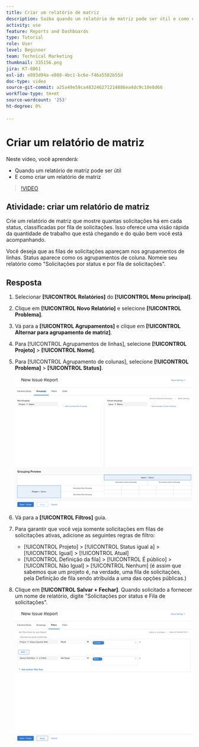```yaml
---
title: Criar um relatório de matriz
description: Saiba quando um relatório de matriz pode ser útil e como criar um relatório de matriz no Workfront.
activity: use
feature: Reports and Dashboards
type: Tutorial
role: User
level: Beginner
team: Technical Marketing
thumbnail: 335156.png
jira: KT-8861
exl-id: e893d94a-e808-4bc1-bc6e-f46a5582b55d
doc-type: video
source-git-commit: a25a49e59ca483246271214886ea4dc9c10e8d66
workflow-type: tm+mt
source-wordcount: '253'
ht-degree: 0%

---
```


# Criar um relatório de matriz

Neste vídeo, você aprenderá:

* Quando um relatório de matriz pode ser útil
* E como criar um relatório de matriz

>[!VIDEO](https://video.tv.adobe.com/v/335156/?quality=12&learn=on)

## Atividade: criar um relatório de matriz

Crie um relatório de matriz que mostre quantas solicitações há em cada status, classificadas por fila de solicitações. Isso oferece uma visão rápida da quantidade de trabalho que está chegando e do quão bem você está acompanhando.

Você deseja que as filas de solicitações apareçam nos agrupamentos de linhas. Status aparece como os agrupamentos de coluna. Nomeie seu relatório como &quot;Solicitações por status e por fila de solicitações&quot;.

## Resposta

1. Selecionar **[!UICONTROL Relatórios]** do **[!UICONTROL Menu principal]**.
1. Clique em **[!UICONTROL Novo Relatório]** e selecione **[!UICONTROL Problema]**.
1. Vá para a **[!UICONTROL Agrupamentos]** e clique em **[!UICONTROL Alternar para agrupamento de matriz]**.
1. Para [!UICONTROL Agrupamentos de linhas], selecione **[!UICONTROL Projeto]** > **[!UICONTROL Nome]**.
1. Para [!UICONTROL Agrupamento de colunas], selecione **[!UICONTROL Problema]** > **[!UICONTROL Status]**.

   ![Uma imagem da tela para criar um novo agrupamento de relatório de problemas](assets/matrix-report-groupings.png)

1. Vá para a **[!UICONTROL Filtros]** guia.
1. Para garantir que você veja somente solicitações em filas de solicitações ativas, adicione as seguintes regras de filtro:

   * [!UICONTROL Projeto] > [!UICONTROL Status igual a] > [!UICONTROL Igual] > [!UICONTROL Atual]
   * [!UICONTROL Definição da fila] > [!UICONTROL É público] > [!UICONTROL Não Igual] > [!UICONTROL Nenhum] (é assim que sabemos que um projeto é, na verdade, uma fila de solicitações, pela Definição de fila sendo atribuída a uma das opções públicas.)

1. Clique em **[!UICONTROL Salvar + Fechar]**. Quando solicitado a fornecer um nome de relatório, digite &quot;Solicitações por status e Fila de solicitações&quot;.

   ![Uma imagem da tela para criar um novo filtro de relatório de problemas](assets/matrix-report-filters.png)
